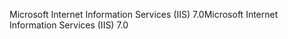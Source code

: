 <span data-ttu-id="c91df-101">Microsoft Internet Information Services (IIS) 7.0</span><span class="sxs-lookup"><span data-stu-id="c91df-101">Microsoft Internet Information Services (IIS) 7.0</span></span>